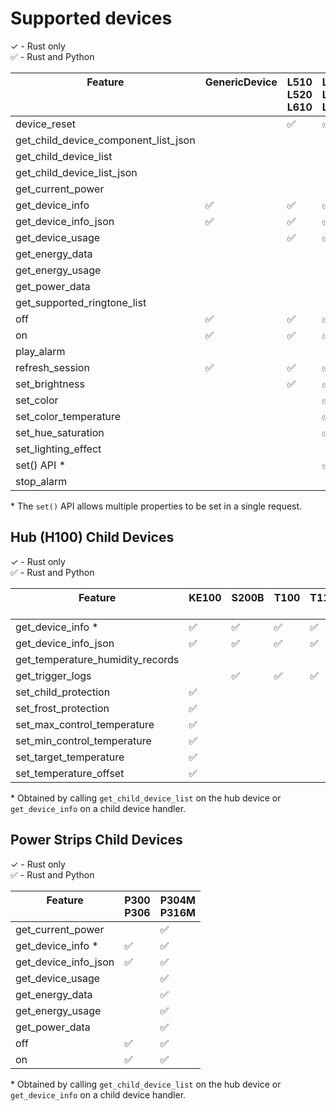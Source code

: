 
# Supported devices

&check; - Rust only\
&#x2705; - Rust and Python

| Feature<br/><br/><br/>               | GenericDevice<br/><br/><br/> | L510<br/>L520<br/>L610<br/> | L530<br/>L535<br/>L630<br/> | L900<br/><br/><br/> | L920<br/>L930<br/><br/> | P100<br/>P105<br/><br/> | P110<br/>P110M<br/>P115<br/> | P300<br/>P306<br/><br/> | P304M<br/>P316M<br/><br/> | H100<br/><br/><br/> |
| ------------------------------------ | :--------------------------- | :-------------------------- | :-------------------------- | :------------------ | :---------------------- | :---------------------- | :--------------------------- | :---------------------- | :------------------------ | :------------------ |
| device_reset                         |                              | &#x2705;                    | &#x2705;                    | &#x2705;            | &#x2705;                | &#x2705;                | &#x2705;                     |                         |                           |                     |
| get_child_device_component_list_json |                              |                             |                             |                     |                         |                         |                              | &#x2705;                | &#x2705;                  | &#x2705;            |
| get_child_device_list                |                              |                             |                             |                     |                         |                         |                              | &#x2705;                | &#x2705;                  | &#x2705;            |
| get_child_device_list_json           |                              |                             |                             |                     |                         |                         |                              | &#x2705;                | &#x2705;                  | &#x2705;            |
| get_current_power                    |                              |                             |                             |                     |                         |                         | &#x2705;                     |                         |                           |                     |
| get_device_info                      | &#x2705;                     | &#x2705;                    | &#x2705;                    | &#x2705;            | &#x2705;                | &#x2705;                | &#x2705;                     | &#x2705;                | &#x2705;                  | &#x2705;            |
| get_device_info_json                 | &#x2705;                     | &#x2705;                    | &#x2705;                    | &#x2705;            | &#x2705;                | &#x2705;                | &#x2705;                     | &#x2705;                | &#x2705;                  | &#x2705;            |
| get_device_usage                     |                              | &#x2705;                    | &#x2705;                    | &#x2705;            | &#x2705;                | &#x2705;                | &#x2705;                     |                         |                           |                     |
| get_energy_data                      |                              |                             |                             |                     |                         |                         | &#x2705;                     |                         |                           |                     |
| get_energy_usage                     |                              |                             |                             |                     |                         |                         | &#x2705;                     |                         |                           |                     |
| get_power_data                       |                              |                             |                             |                     |                         |                         | &#x2705;                     |                         |                           |                     |
| get_supported_ringtone_list          |                              |                             |                             |                     |                         |                         |                              |                         |                           | &#x2705;            |
| off                                  | &#x2705;                     | &#x2705;                    | &#x2705;                    | &#x2705;            | &#x2705;                | &#x2705;                | &#x2705;                     |                         |                           |                     |
| on                                   | &#x2705;                     | &#x2705;                    | &#x2705;                    | &#x2705;            | &#x2705;                | &#x2705;                | &#x2705;                     |                         |                           |                     |
| play_alarm                           |                              |                             |                             |                     |                         |                         |                              |                         |                           | &#x2705;            |
| refresh_session                      | &#x2705;                     | &#x2705;                    | &#x2705;                    | &#x2705;            | &#x2705;                | &#x2705;                | &#x2705;                     | &#x2705;                | &#x2705;                  | &#x2705;            |
| set_brightness                       |                              | &#x2705;                    | &#x2705;                    | &#x2705;            | &#x2705;                |                         |                              |                         |                           |                     |
| set_color                            |                              |                             | &#x2705;                    | &#x2705;            | &#x2705;                |                         |                              |                         |                           |                     |
| set_color_temperature                |                              |                             | &#x2705;                    | &#x2705;            | &#x2705;                |                         |                              |                         |                           |                     |
| set_hue_saturation                   |                              |                             | &#x2705;                    | &#x2705;            | &#x2705;                |                         |                              |                         |                           |                     |
| set_lighting_effect                  |                              |                             |                             |                     | &#x2705;                |                         |                              |                         |                           |                     |
| set() API \*                         |                              |                             | &#x2705;                    | &#x2705;            | &#x2705;                |                         |                              |                         |                           |                     |
| stop_alarm                           |                              |                             |                             |                     |                         |                         |                              |                         |                           | &#x2705;            |


\* The `set()` API allows multiple properties to be set in a single request.

## Hub (H100) Child Devices

&check; - Rust only\
&#x2705; - Rust and Python

| Feature<br/><br/>                | KE100<br/><br/> | S200B<br/><br/> | T100<br/><br/> | T110<br/><br/> | T300<br/><br/> | T310<br/>T315 |
| -------------------------------- | :-------------- | :-------------- | :------------- | :------------- | :------------- | :------------ |
| get_device_info \*               | &#x2705;        | &#x2705;        | &#x2705;       | &#x2705;       | &#x2705;       | &#x2705;      |
| get_device_info_json             | &#x2705;        | &#x2705;        | &#x2705;       | &#x2705;       | &#x2705;       | &#x2705;      |
| get_temperature_humidity_records |                 |                 |                |                |                | &#x2705;      |
| get_trigger_logs                 |                 | &#x2705;        | &#x2705;       | &#x2705;       | &#x2705;       |               |
| set_child_protection             | &#x2705;        |                 |                |                |                |               |
| set_frost_protection             | &#x2705;        |                 |                |                |                |               |
| set_max_control_temperature      | &#x2705;        |                 |                |                |                |               |
| set_min_control_temperature      | &#x2705;        |                 |                |                |                |               |
| set_target_temperature           | &#x2705;        |                 |                |                |                |               |
| set_temperature_offset           | &#x2705;        |                 |                |                |                |               |

\* Obtained by calling `get_child_device_list` on the hub device or `get_device_info` on a child device handler.

## Power Strips Child Devices

&check; - Rust only\
&#x2705; - Rust and Python

| Feature<br/><br/>    | P300<br/>P306<br/> | P304M<br/>P316M<br/> |
| -------------------- | :----------------- | :------------------- |
| get_current_power    |                    | &#x2705;             |
| get_device_info \*   | &#x2705;           | &#x2705;             |
| get_device_info_json | &#x2705;           | &#x2705;             |
| get_device_usage     |                    | &#x2705;             |
| get_energy_data      |                    | &#x2705;             |
| get_energy_usage     |                    | &#x2705;             |
| get_power_data       |                    | &#x2705;             |
| off                  | &#x2705;           | &#x2705;             |
| on                   | &#x2705;           | &#x2705;             |

\* Obtained by calling `get_child_device_list` on the hub device or `get_device_info` on a child device handler.
